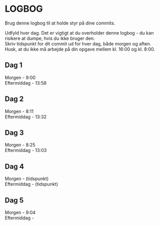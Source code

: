 # LOGBOG

Brug denne logbog til at holde styr på dine commits.

Udfyld hver dag. Det er vigtigt at du overholder denne logbog - du kan risikere at dumpe, hvis du ikke bruger den.  
Skriv tidspunkt for dit commit ud for hver dag, både morgen og aften.  
Husk, at du ikke må arbejde på din opgave mellem kl. 16:00 og kl. 8:00.

## Dag 1

Morgen - 9:00  
Eftermiddag - 13:58

## Dag 2

Morgen - 8:11  
Eftermiddag - 13:32

## Dag 3

Morgen - 8:25  
Eftermiddag - 13:03

## Dag 4

Morgen - (tidspunkt)  
Eftermiddag - (tidspunkt)

## Dag 5

Morgen - 9:04  
Eftermiddag - 
